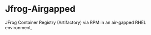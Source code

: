 # Jfrog-Airgapped
JFrog Container Registry (Artifactory) via RPM in an air-gapped RHEL environment,
